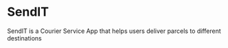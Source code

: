 # SendIT
SendIT is a Courier Service App that helps users deliver parcels to different destinations
